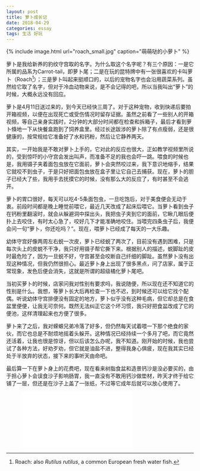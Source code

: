 ```yaml
---
layout: post
title: 萝卜成长记
date: 2018-04-29
categories: essay
tags: 生活 好玩
---
```


{% include image.html url="roach_small.jpg" caption="萌萌哒的小萝卜" %}

萝卜是我给新养的豹纹守宫取的名字。为什么取这个名字呢？有三个原因：一是它所属的品系为Carrot-tail，即萝卜尾；二是在玩的昆特牌中有一张很喜欢的卡叫萝卜（Roach[^1]）；三是萝卜叫起来挺顺口的，以后的宠物名字也会沿用蔬菜系列。虽然给它取了名字，但对于冷血动物来说，是不会记得的吧，所以当我叫出“萝卜”的时候，大概永远没有回应。

萝卜是4月11日送过来的，到今天已经快三周了。对于这种宠物，收到快递后要拍开箱视频，以便在出现死亡或受伤情况时留存证据。虽然之前看了一些别人的开箱视频，等自己亲身实践时，2分钟的大部分时间都在检查和拆箱子，最后才看到萝卜倏地一下从快餐盒跑到了饲养盒里。经过长途跋涉的萝卜除了有点瘦弱，还是很健康的，按常规给它准备好了水和钙粉，然后让它静养两天。

其实，一开始我是不敢对萝卜上手的，它对此的反应也很大，正如教学视频里所说的，受到惊吓的小守宫会发出叫声，而准备不足的我也会吓一跳。喂食的时候也是，我用镊子夹着面包虫放在它面前，萝卜会突然咬过来，我下意识地缩手，结果它就咬不到虫子，于是只好把面包虫放在盒子里让它自己去捕获。现在，萝卜的胆子已经大了些，我用手去抚摸它的时候，没有那么大的反应了，有时甚至不会逃开。

萝卜的胃口很好，每天可以吃4-5条面包虫，一旦吃饱后，对于美食便会无动于衷。前段时间都是晚上睡觉前喂它，最近几天改成了起床后喂它。当萝卜看到虫子在钙粉里翻滚时，就会从躲避洞中探出头，我把虫子夹到它的面前，它瞅几眼后便扑上去咬住，有时太心急了，咬好几下才能准确地咬住。当喂完四条虫子后，我便会问一句“萝卜，你还吃吗？”。现在，喂萝卜已经成了每天的一大乐趣。

幼体守宫好像两周左右蜕一次皮，萝卜已经蜕了两次了，目前没有遇到困难，只是每次头上的皮蜕不干净，我只好用镊子帮它撕下来。根据别人的描述，蜕脚趾的皮时最危险了，因为一旦蜕不好，守宫甚至会咬断自己纤细的脚趾。虽然萝卜没有出现这种情况，但我仍然很担心。最近萝卜身上出现了很多黑点，问了店家，属于正常现象，发色后便会消失，这就是所谓的超级橘化萝卜尾吧。

当初买萝卜的时候，店家问我对性别有要求吗，我说随便，所以现在还不知道它的性别是什么。我想，等萝卜长大后再检查一下也不迟，到时候还可以给它找个配偶。听说幼体守宫排便没有固定的地方，萝卜似乎没有这种毛病，但它却总是在食盆里便便，让我无可奈何。既然无法纠正它这个坏习惯，我只好把食盆改成了它的便池，这样清理起来也方便了很多。

萝卜来了之后，我对蝾螈兄弟冷落了好多，但仍然每天试着喂一下那个绝食的家伙，而它也总是不耐烦地摇着头躲开。这种情况已经持续一个多月了吧，而它竟然还活着，让我也很是惊讶，但以后该怎么办呢，我不知道。刚开始的时候，我也尝试了各种方法，好劝歹劝，但它就是油盐不进，整得我身心俱疲，现在我其实已经处于半放弃的状态，接下来的事听天由命吧。

最后算一下在萝卜身上的花费吧，现在看来树脂食盆和造景钙沙是没必要买的，由于担心萝卜会误食沙子影响肠胃，我一直没有不敢用钙沙做垫材，昨天才终于给它铺了一层，但还是在沙子上盖了一张纸，不过等它成年后就可以放心使用了。

<figure>
      <embed type="image/svg+xml" src="/images/roach_cost.svg" />
</figure>

[^1]: Roach: also *Rutilus rutilus*, a common European fresh water fish.
